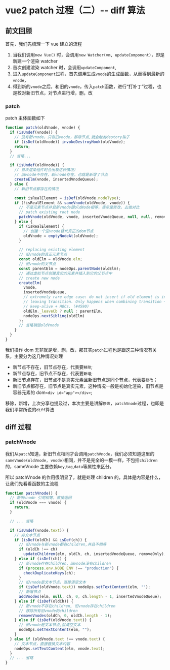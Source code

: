 <!--
 * @Author: liangtengfeng liangtengfeng@meizu.com
 * @Date: 2022-06-14 11:23:01
 * @LastEditors: liangtengfeng liangtengfeng@meizu.com
 * @LastEditTime: 2022-06-14 17:51:09
 * @FilePath: /vue2/demo/patch2/patch2.md
 * @Description: 这是默认设置,请设置`customMade`, 打开koroFileHeader查看配置 进行设置: https://github.com/OBKoro1/koro1FileHeader/wiki/%E9%85%8D%E7%BD%AE
-->

# vue2 patch 过程（二）-- diff 算法

## 前文回顾

首先，我们先梳理一下 vue 建立的流程

1. 当我们调用`new Vue()` 时，会调用`new Watcher(vm, updateComponent)`，即是新建一个渲染 watcher
2. 首次创建渲染 watcher 时，会调用`updateComponent`,
3. 进入`updateComponent`过程，首先调用生成`vnode`的生成函数，从而得到最新的`vnode`，
4. 得到新的`vnode`之后，和旧的`vnode`，传入`patch`函数，进行“打补丁”过程，也是校对新旧节点，对节点进行增，删，改

### patch

patch 主体函数如下

```javascript
function patch(oldVnode, vnode) {
  if (isUndef(vnode)) {
    // 没有新vnode，只有旧vnode，移除节点,就会触发destory钩子
    if (isDef(oldVnode)) invokeDestroyHook(oldVnode);
    return;
  }
  // 省略...

  if (isUndef(oldVnode)) {
    // 首次渲染组件时会出现这种情况）
    // 旧vnode不存在，新vnode存在，也就是新增了节点
    createElm(vnode, insertedVnodeQueue);
  } else {
    // 新旧节点都存在的情况

    const isRealElement = isDef(oldVnode.nodeType);
    if (!isRealElement && sameVnode(oldVnode, vnode)) {
      // 不是元素节点并且新vnode跟oldNode相等，表示是修改，去做对比
      // patch existing root node
      patchVnode(oldVnode, vnode, insertedVnodeQueue, null, null, removeOnly);
    } else {
      if (isRealElement) {
        // 创建一个空vnode替代真正的dom节点
        oldVnode = emptyNodeAt(oldVnode);
      }

      // replacing existing element
      // 旧vnode的真正元素节点
      const oldElm = oldVnode.elm;
      // 旧vnode的父节点
      const parentElm = nodeOps.parentNode(oldElm);
      // 通过虚拟节点创建真实的元素并插入到它的父节点中
      // create new node
      createElm(
        vnode,
        insertedVnodeQueue,
        // extremely rare edge case: do not insert if old element is in a
        // leaving transition. Only happens when combining transition +
        // keep-alive + HOCs. (#4590)
        oldElm._leaveCb ? null : parentElm,
        nodeOps.nextSibling(oldElm)
      );
      // 省略销毁oldVnode
    }
  }
}
```

我们操作 dom 无非就是增，删，改，那其实`patch`过程也是跟这三种情况有关系，主要分为这几种情况处理

- 新节点不存在，旧节点存在，代表要`移除`;
- 新节点存在，旧节点不存在，代表要`新增`;
- 新旧节点存在，旧节点不是真实元素且新旧节点是同个节点，代表要`修改`；
- 新旧节点都存在，旧节点是真实元素，这种情况一般是初始化渲染，旧节点是容器元素的 dom`<div id="app"></div>`;

移除，新增，上次分享也提及过，本次主要是讲解`修改`，`patchVnode`过程，也即是我们平常所说的`diff`算法

## diff 过程

### patchVnode

我们从`patch`知道，新旧节点相同才会调用`patchVnode`，我们必须知道这里的`sameVnode(oldVnode, vnode)`相同，并不是完全的一模一样，不包括`children`的，sameVnode 主要依赖`key`,`tag`,`data`等属性来区分。

所以 patchVnode 的作用很明显了，就是处理 children 的，具体是内容是什么，让我们先看看函数的主流程

```javascript
function patchVnode() {
  // 新旧vnode 引用相等，直接返回
  if (oldVnode === vnode) {
    return;
  }

  // ... 省略

  if (isUndef(vnode.text)) {
    // 非文本节点
    if (isDef(oldCh) && isDef(ch)) {
      // 旧vnode与新vnode都有children,并且不相等
      if (oldCh !== ch)
        updateChildren(elm, oldCh, ch, insertedVnodeQueue, removeOnly);
    } else if (isDef(ch)) {
      // 新vnode存在children，旧vnode没有children
      if (process.env.NODE_ENV !== "production") {
        checkDuplicateKeys(ch);
      }
      // 旧vnode是文本节点，直接清空文本
      if (isDef(oldVnode.text)) nodeOps.setTextContent(elm, "");
      // 新增节点
      addVnodes(elm, null, ch, 0, ch.length - 1, insertedVnodeQueue);
    } else if (isDef(oldCh)) {
      // 新vnode不存在children, 旧vnode存在children
      // 移除所有旧vnode的children
      removeVnodes(oldCh, 0, oldCh.length - 1);
    } else if (isDef(oldVnode.text)) {
      // 旧vnode是文本节点,就清空文本
      nodeOps.setTextContent(elm, "");
    }
  } else if (oldVnode.text !== vnode.text) {
    // 文本节点，直接替换文本内容
    nodeOps.setTextContent(elm, vnode.text);
  }
  // ... 省略
}
```
